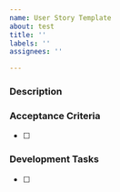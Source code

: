 ```yaml
---
name: User Story Template
about: test
title: ''
labels: ''
assignees: ''

---
```


### Description

### Acceptance Criteria
- [ ]

### Development Tasks
- [ ]
